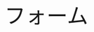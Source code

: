 <center><font size="7">フォーム</font><br><br>
<script src="https://sdk.form.run/js/v2/embed.js"></script>
<div
  class="formrun-embed"
  data-formrun-form="@yukimima--1643600900"
  data-formrun-redirect="true">
</div>

